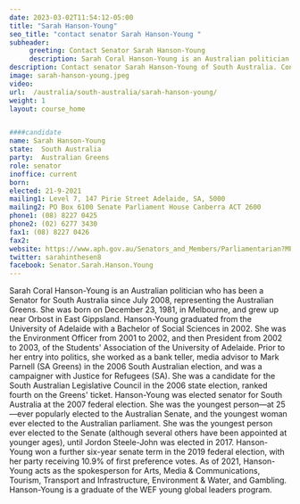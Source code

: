 ```yaml
---
date: 2023-03-02T11:54:12-05:00
title: "Sarah Hanson-Young"
seo_title: "contact senator Sarah Hanson-Young "
subheader:
     greeting: Contact Senator Sarah Hanson-Young
     description: Sarah Coral Hanson-Young is an Australian politician who has been a Senator for South Australia since July 2008, representing the Australian Greens.
description: Contact senator Sarah Hanson-Young of South Australia. Contact information for Sarah Hanson-Young includes email address, phone number, and mailing address.
image: sarah-hanson-young.jpeg
video:
url:  /australia/south-australia/sarah-hanson-young/
weight: 1
layout: course_home


####candidate
name: Sarah Hanson-Young
state:	South Australia
party:	Australian Greens
role: senator
inoffice: current
born:  
elected: 21-9-2021
mailing1: Level 7, 147 Pirie Street Adelaide, SA, 5000
mailing2: PO Box 6100 Senate Parliament House Canberra ACT 2600
phone1:	(08) 8227 0425
phone2: (02) 6277 3430
fax1: (08) 8227 0426
fax2:
website: https://www.aph.gov.au/Senators_and_Members/Parliamentarian?MPID=I0U
twitter: sarahinthesen8
facebook: Senator.Sarah.Hanson.Young
---
```

Sarah Coral Hanson-Young is an Australian politician who has been a Senator for South Australia since July 2008, representing the Australian Greens. She was born on December 23, 1981, in Melbourne, and grew up near Orbost in East Gippsland. Hanson-Young graduated from the University of Adelaide with a Bachelor of Social Sciences in 2002. She was the Environment Officer from 2001 to 2002, and then President from 2002 to 2003, of the Students' Association of the University of Adelaide. Prior to her entry into politics, she worked as a bank teller, media advisor to Mark Parnell (SA Greens) in the 2006 South Australian election, and was a campaigner with Justice for Refugees (SA). She was a candidate for the South Australian Legislative Council in the 2006 state election, ranked fourth on the Greens' ticket. Hanson-Young was elected senator for South Australia at the 2007 federal election. She was the youngest person—at 25—ever popularly elected to the Australian Senate, and the youngest woman ever elected to the Australian parliament. She was the youngest person ever elected to the Senate (although several others have been appointed at younger ages), until Jordon Steele-John was elected in 2017. Hanson-Young won a further six-year senate term in the 2019 federal election, with her party receiving 10.9% of first preference votes. As of 2021, Hanson-Young acts as the spokesperson for Arts, Media & Communications, Tourism, Transport and Infrastructure, Environment & Water, and Gambling. Hanson-Young is a graduate of the WEF young global leaders program.
